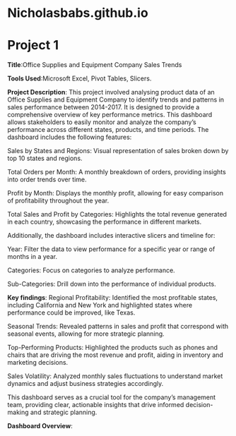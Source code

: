# Nicholasbabs.github.io
# Project 1

**Title**:Office Supplies and Equipment Company Sales Trends

**Tools Used**:Microsoft Excel, Pivot Tables, Slicers.

**Project Description**: This project involved analysing product data of an Office Supplies and Equipment Company to identify trends and patterns in sales performance between 2014-2017. It is designed to provide a comprehensive overview of key performance metrics. This dashboard allows stakeholders to easily monitor and analyze the company’s performance across different states, products, and time periods. The dashboard includes the following features:

Sales by States and Regions: Visual representation of sales broken down by top 10 states and regions.

Total Orders  per Month: A monthly breakdown of orders, providing insights into order trends over time.

Profit by Month: Displays the monthly profit, allowing for easy comparison of profitability throughout the year.

Total Sales and Profit by Categories: Highlights the total revenue generated in each country, showcasing the performance in different markets.

Additionally, the dashboard includes interactive slicers and timeline for:

Year: Filter the data to view performance for a specific year or range of months in a year.

Categories: Focus on categories to analyze performance.

Sub-Categories: Drill down into the performance of individual  products.

**Key findings**:
Regional Profitability: Identified the most profitable states, including California and New York and highlighted states where performance could be improved, like Texas.

Seasonal Trends: Revealed patterns in sales and profit that correspond with seasonal events, allowing for more strategic planning.

Top-Performing Products: Highlighted the products such as phones and chairs that are driving the most revenue and profit, aiding in inventory and marketing decisions.

Sales Volatility: Analyzed monthly sales fluctuations to understand market dynamics and adjust business strategies accordingly.

This dashboard serves as a crucial tool for the  company’s management team, providing clear, actionable insights that drive informed decision-making and strategic planning.



**Dashboard Overview**:

